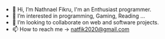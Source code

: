 - 👋 Hi, I’m Nathnael Fikru, I'm an Enthusiast programmer.
- 👀 I’m interested in programming, Gaming, Reading ...
- 💞️ I’m looking to collaborate on web and software projects.
- 📫 How to reach me -> natfik2020@gmail.com

<!---
naaty2020/naaty2020 is a ✨ special ✨ repository because its `README.md` (this file) appears on your GitHub profile.
You can click the Preview link to take a look at your changes.
--->
